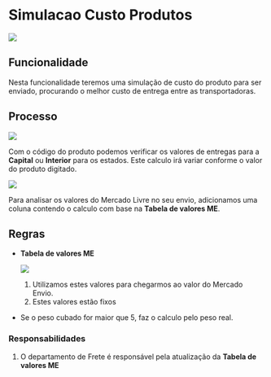 # Simulacao Custo Produtos

![](http://developers.connectparts.com.br/imagens/simCustoProd01.png)

## Funcionalidade

Nesta funcionalidade teremos uma simulação de custo do produto para ser enviado, procurando o melhor custo de entrega entre as transportadoras.

## Processo

![](http://developers.connectparts.com.br/imagens/simCustoProd02.png)

Com o código do produto podemos verificar os valores de entregas para a **Capital** ou **Interior** para os estados. Este calculo irá variar conforme o valor do produto digitado.

![](http://developers.connectparts.com.br/imagens/simCustoProd03.png)

Para analisar os valores do Mercado Livre no seu envio, adicionamos uma coluna contendo o calculo com base na **Tabela de valores ME**.

## Regras

* **Tabela de valores ME**

  ![](http://developers.connectparts.com.br/imagens/simCustoProd04.png)

  1. Utilizamos estes valores para chegarmos ao valor do Mercado Envio.
  2. Estes valores estão fixos

* Se o peso cubado for maior que 5, faz o calculo pelo peso real.

### Responsabilidades

1. O departamento de Frete é responsável pela atualização da **Tabela de valores ME**

